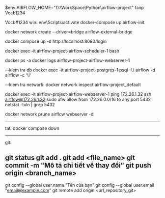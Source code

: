 $env:AIRFLOW_HOME="D:\WorkSpace\Python\airflow-project"
 tanp
Vccb1234

Vccb#1234
win: env\Scripts\activate
docker-compose up airflow-init


docker network create --driver=bridge airflow-external-bridge

docker compose up -d
http://localhost:8080/login

docker exec -it airflow-project-airflow-scheduler-1 bash

docker ps -a
docker logs airflow-project-airflow-webserver-1

--kiem tra db
docker exec -it airflow-project-postgres-1 psql -U airflow -d airflow -c '\l'

--kiem tra network:
docker network inspect airflow-project_default

docker exec -it airflow-project-airflow-webserver-1 ping 172.26.1.32
ssh airflow@172.26.1.32
sudo ufw allow from 172.26.0.0/16 to any port 5432
netstat -tuln | grep 5432

docker network prune
airflow webserver -d

-------------------------
tat:
docker compose down


------------------
git:

git status
git add .
git add <file_name>
git commit -m "Mô tả chi tiết về thay đổi"
git push origin <branch_name>
--
git config --global user.name "Tên của bạn"
git config --global user.email "email@example.com"
git remote add origin <url_repository_git>

